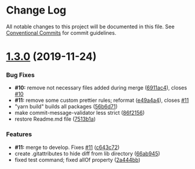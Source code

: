 # Change Log

All notable changes to this project will be documented in this file.
See [Conventional Commits](https://conventionalcommits.org) for commit guidelines.

# [1.3.0](https://github.com/psrebniak/swagger-typescript-client-generator/compare/v1.2.0...v1.3.0) (2019-11-24)

### Bug Fixes

- **#10:** remove not necessary files added during merge ([6911ac4](https://github.com/psrebniak/swagger-typescript-client-generator/commit/6911ac4b93c30eaa5a702f9a712e5ab297dc8bb8)), closes [#10](https://github.com/psrebniak/swagger-typescript-client-generator/issues/10)
- **#11:** remove some custom prettier rules; reformat ([e49a4a4](https://github.com/psrebniak/swagger-typescript-client-generator/commit/e49a4a42b1bd7f98af8f3599a197d7b0e92019d5)), closes [#11](https://github.com/psrebniak/swagger-typescript-client-generator/issues/11)
- "yarn build" builds all packages ([56b6d71](https://github.com/psrebniak/swagger-typescript-client-generator/commit/56b6d714af0d2dcb850ca62938d13a10ce82b84b))
- make commit-message-validator less strict ([86f2156](https://github.com/psrebniak/swagger-typescript-client-generator/commit/86f2156421a337c640951a9fee46cd8fec83c530))
- restore Readme.md file ([7513b1a](https://github.com/psrebniak/swagger-typescript-client-generator/commit/7513b1a8972eb812f5043e28632ed5b782dbacc3))

### Features

- **#11:** merge to develop. Fixes [#11](https://github.com/psrebniak/swagger-typescript-client-generator/issues/11) ([c643c72](https://github.com/psrebniak/swagger-typescript-client-generator/commit/c643c72205b9cc520f9bdec220114260815f5078))
- create .gitattributes to hide diff from lib directory ([66ab945](https://github.com/psrebniak/swagger-typescript-client-generator/commit/66ab9459c31026e02fa9b33885c85749839a7117))
- fixed test command; fixed allOf property ([2a444bb](https://github.com/psrebniak/swagger-typescript-client-generator/commit/2a444bbdd67cc975f7518f17b81d1838a03e2342))
